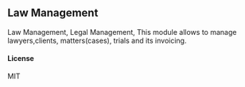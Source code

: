 ## Law Management

Law Management, Legal Management, This module allows to manage lawyers,clients, matters(cases), trials and its invoicing.

#### License

MIT